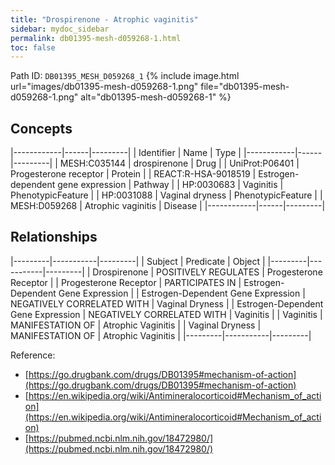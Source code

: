 ```yaml
---
title: "Drospirenone - Atrophic vaginitis"
sidebar: mydoc_sidebar
permalink: db01395-mesh-d059268-1.html
toc: false 
---
```



Path ID: `DB01395_MESH_D059268_1`
{% include image.html url="images/db01395-mesh-d059268-1.png" file="db01395-mesh-d059268-1.png" alt="db01395-mesh-d059268-1" %}

## Concepts

|------------|------|---------|
| Identifier | Name | Type    |
|------------|------|---------|
| MESH:C035144 | drospirenone | Drug |
| UniProt:P06401 | Progesterone receptor | Protein |
| REACT:R-HSA-9018519 | Estrogen-dependent gene expression | Pathway |
| HP:0030683 | Vaginitis | PhenotypicFeature |
| HP:0031088 | Vaginal dryness | PhenotypicFeature |
| MESH:D059268 | Atrophic vaginitis | Disease |
|------------|------|---------|

## Relationships

|---------|-----------|---------|
| Subject | Predicate | Object  |
|---------|-----------|---------|
| Drospirenone | POSITIVELY REGULATES | Progesterone Receptor |
| Progesterone Receptor | PARTICIPATES IN | Estrogen-Dependent Gene Expression |
| Estrogen-Dependent Gene Expression | NEGATIVELY CORRELATED WITH | Vaginal Dryness |
| Estrogen-Dependent Gene Expression | NEGATIVELY CORRELATED WITH | Vaginitis |
| Vaginitis | MANIFESTATION OF | Atrophic Vaginitis |
| Vaginal Dryness | MANIFESTATION OF | Atrophic Vaginitis |
|---------|-----------|---------|

Reference: 
  - [https://go.drugbank.com/drugs/DB01395#mechanism-of-action](https://go.drugbank.com/drugs/DB01395#mechanism-of-action)
  - [https://en.wikipedia.org/wiki/Antimineralocorticoid#Mechanism_of_action](https://en.wikipedia.org/wiki/Antimineralocorticoid#Mechanism_of_action)
  - [https://pubmed.ncbi.nlm.nih.gov/18472980/](https://pubmed.ncbi.nlm.nih.gov/18472980/)

